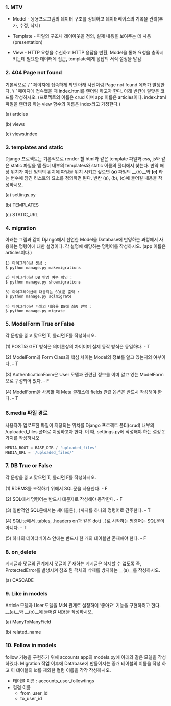 ### 1. MTV

* Model - 응용프로그램의 데이터 구조를 정의하고 데이터베이스의 기록을 관리(추가, 수정, 삭제)

* Template - 파일의 구조나 레이아웃을 정의, 실제 내용을 보여주는 데 사용(presentation)

* View - HTTP 요청을 수신하고 HTTP 응답을 반환, Model을 통해 요청을 충족시키는데 필요한 데이터에 접근, template에게 응답의 서식 설정을 맡김



### 2. 404 Page not found

기본적으로 ‘/ ’ 페이지에 접속하게 되면 아래 사진처럼 Page not found 에러가 발생한다. ‘/ ’ 페이지에 접속했을 때 index.html를 렌더링 하고자 한다. 아래 빈칸에 알맞은 코드를 작성하시오. (프로젝트의 이름은 crud 이며 app 이름은 articles이다. index.html 파일을 렌더링 하는 view 함수의 이름은 index라고 가정한다.)

(a) articles

(b) views

(c) views.index



### 3.  templates and static

Django 프로젝트는 기본적으로 render 할 html과 같은 template 파일과 css, js와 같은 static 파일을 앱 폴더 내부의 templates와 static 이름의 폴더에서 찾는다. 만약 해당 위치가 아닌 임의의 위치에 파일을 위치 시키고 싶으면 __(a)__ 파일의 __(b)__와 __(c)__ 라는 변수에 담긴 리스트의 요소를 정의하면 된다. 빈칸 (a), (b), (c)에 들어갈 내용을 작성하시오. 

(a) settings.py

(b) TEMPLATES

(c) STATIC_URL



### 4. migration

아래는 그림과 같이 Django에서 선언한 Model을 Database에 반영하는 과정에서 사용하는 명령어에 대한 설명이다. 각 설명에 해당하는 명령어를 작성하시오. (app 이름은 articles이다.)

```
1) 마이그레이션 생성 : 
$ python manage.py makemigrations

2) 마이그레이션 DB 반영 여부 확인 : 
$ python manage.py showmigrations

3) 마이그레이션에 대응되는 SQL문 출력 : 
$ python manage.py sqlmigrate

4) 마이그레이션 파일의 내용을 DB에 최종 반영 : 
$ python manage.py migrate
```



### 5. ModelForm True or False 

각 문항을 읽고 맞으면 T, 틀리면 F를 작성하시오. 

(1) POST와 GET 방식은 의미론상의 차이이며 실제 동작 방식은 동일하다.  - T

(2) ModelForm과 Form Class의 핵심 차이는 Model의 정보를 알고 있는지의 여부이다.  - T

(3) AuthenticationForm은 User 모델과 관련된 정보를 이미 알고 있는 ModelForm으로 구성되어 있다.  - F

(4) ModelForm을 사용할 때 Meta 클래스에 fields 관련 옵션은 반드시 작성해야 한다.  - T



### 6.media 파일 경로 

사용자가 업로드한 파일이 저장되는 위치를 Django 프로젝트 폴더(crud) 내부의 /uploaded_files 폴더로 지정하고자 한다. 이 때, settings.py에 작성해야 하는 설정 2가지를 작성하시오

```python
MEDIA_ROOT = BASE_DIR / 'uploaded_files'
MEDIA_URL = '/uploaded_files/'
```



###  7. DB True or False 

각 문항을 읽고 맞으면 T, 틀리면 F를 작성하시오. 

(1) RDBMS를 조작하기 위해서 SQL문을 사용한다. - F

(2) SQL에서 명령어는 반드시 대문자로 작성해야 동작한다.  - F

(3) 일반적인 SQL문에서는 세미콜론( ; )까지를 하나의 명령어로 간주한다.  - T

(4) SQLite에서 .tables, .headers on과 같은 dot( . )로 시작하는 명령어는 SQL문이 아니다.  - T

(5) 하나의 데이터베이스 안에는 반드시 한 개의 테이블만 존재해야 한다. - F



### 8. on_delete 

게시글과 댓글의 관계에서 댓글이 존재하는 게시글은 삭제할 수 없도록 즉, ProtectedError를 발생시켜 참조 된 객체의 삭제를 방지하는 __(a)__를 작성하시오.

(a) CASCADE



### 9. Like in models 

Article 모델과 User 모델을 M:N 관계로 설정하여 ‘좋아요’ 기능을 구현하려고 한다. __(a)__와 __(b)__에 들어갈 내용을 작성하시오. 

(a) ManyToManyField

(b) related_name



### 10. Follow in models 

follow 기능을 구현하기 위해 accounts app의 models.py에 아래와 같은 모델을 작성하였다. Migration 작업 이후에 Database에 만들어지는 중개 테이블의 이름을 작성 하고 이 테이블의 id를 제외한 컬럼 이름을 각각 작성하시오.

* 테이블 이름 : accounts_user_followtings
* 컬럼 이름
  * from_user_id
  * to_user_id







